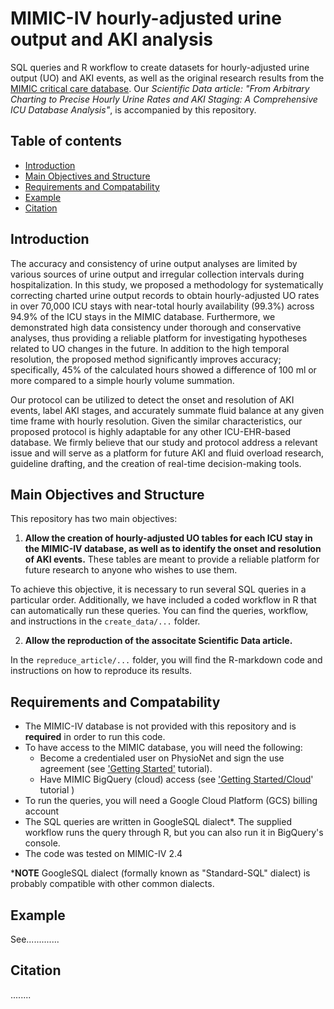 # MIMIC-IV hourly-adjusted urine output and AKI analysis

SQL queries and R workflow to create datasets for hourly-adjusted urine output (UO) and AKI events, as well as the original research results from the [MIMIC critical care database](https://mimic.mit.edu). 
Our *Scientific Data article: "From Arbitrary Charting to Precise Hourly Urine Rates and AKI Staging: A Comprehensive ICU Database Analysis"*, is accompanied by this repository.

## Table of contents

* [Introduction](#introduction)
* [Main Objectives and Structure](#main-objectives-and-structure)
* [Requirements and Compatability](#requirements-and-compatability)
* [Example](#example)
* [Citation](#citation)

## Introduction

The accuracy and consistency of urine output analyses are limited by various sources of urine output and irregular collection intervals during hospitalization. In this study, we proposed a methodology for systematically correcting charted urine output records to obtain hourly-adjusted UO rates in over 70,000 ICU stays with near-total hourly availability (99.3%) across 94.9% of the ICU stays in the MIMIC database. Furthermore, we demonstrated high data consistency under thorough and conservative analyses, thus providing a reliable platform for investigating hypotheses related to UO changes in the future. In addition to the high temporal resolution, the proposed method significantly improves accuracy; specifically, 45% of the calculated hours showed a difference of 100 ml or more compared to a simple hourly volume summation.

Our protocol can be utilized to detect the onset and resolution of AKI events, label AKI stages, and accurately summate fluid balance at any given time frame with hourly resolution. Given the similar characteristics, our proposed protocol is highly adaptable for any other ICU-EHR-based database. We firmly believe that our study and protocol address a relevant issue and will serve as a platform for future AKI and fluid overload research, guideline drafting, and the creation of real-time decision-making tools.

## Main Objectives and Structure

This repository has two main objectives:

1. **Allow the creation of hourly-adjusted UO tables for each ICU stay in the MIMIC-IV database, as well as to identify the onset and resolution of AKI events.** These tables are meant to provide a reliable platform for future research to anyone who wishes to use them.

To achieve this objective, it is necessary to run several SQL queries in a particular order. Additionally, we have included a coded workflow in R that can automatically run these queries. You can find the queries, workflow, and instructions in the `create_data/...` folder.


2. **Allow the reproduction of the associtate Scientific Data article.**
 
In the `repreduce_article/...` folder, you will find the R-markdown code and instructions on how to reproduce its results.

## Requirements and Compatability

 - The MIMIC-IV database is not provided with this repository and is **required** in order to run this code. 
 - To have access to the MIMIC database, you will need the following:
    - Become a credentialed user on PhysioNet and sign the use agreement (see ['Getting Started'](https://mimic.mit.edu/docs/gettingstarted/) tutorial).
    - Have MIMIC BigQuery (cloud) access (see ['Getting Started/Cloud](https://mimic.mit.edu/docs/gettingstarted/cloud/)' tutorial )
 - To run the queries, you will need a Google Cloud Platform (GCS) billing account
 - The SQL queries are written in GoogleSQL dialect*. The supplied workflow runs the query through R, but you can also run it in BigQuery's console.
 - The code was tested on MIMIC-IV 2.4
 
***NOTE** GoogleSQL dialect (formally known as "Standard-SQL" dialect) is probably compatible with other common dialects.


## Example

See.............

## Citation

........
